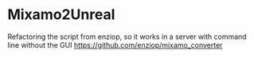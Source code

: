 # Mixamo2Unreal
Refactoring the script from enziop, so it works in a server with command line without the GUI
https://github.com/enziop/mixamo_converter
